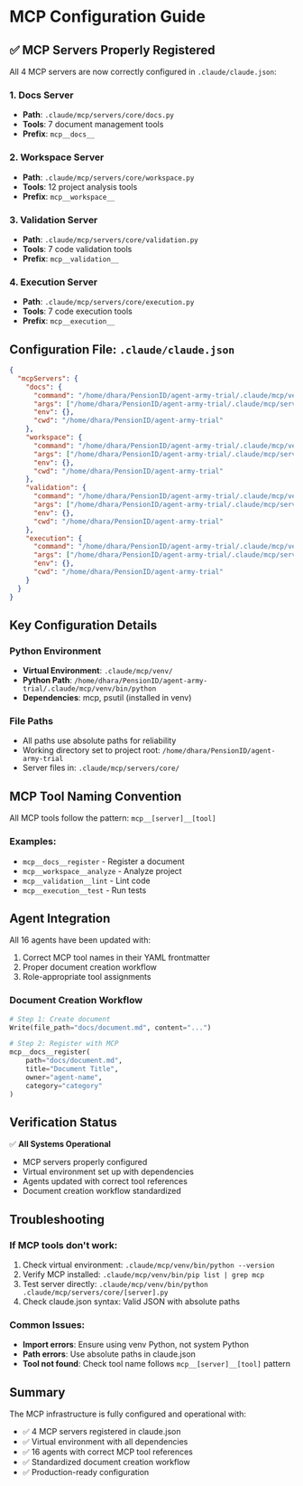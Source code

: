 # MCP Configuration Guide

## ✅ MCP Servers Properly Registered

All 4 MCP servers are now correctly configured in `.claude/claude.json`:

### 1. Docs Server
- **Path**: `.claude/mcp/servers/core/docs.py`
- **Tools**: 7 document management tools
- **Prefix**: `mcp__docs__`

### 2. Workspace Server  
- **Path**: `.claude/mcp/servers/core/workspace.py`
- **Tools**: 12 project analysis tools
- **Prefix**: `mcp__workspace__`

### 3. Validation Server
- **Path**: `.claude/mcp/servers/core/validation.py`
- **Tools**: 7 code validation tools  
- **Prefix**: `mcp__validation__`

### 4. Execution Server
- **Path**: `.claude/mcp/servers/core/execution.py`
- **Tools**: 7 code execution tools
- **Prefix**: `mcp__execution__`

## Configuration File: `.claude/claude.json`

```json
{
  "mcpServers": {
    "docs": {
      "command": "/home/dhara/PensionID/agent-army-trial/.claude/mcp/venv/bin/python",
      "args": ["/home/dhara/PensionID/agent-army-trial/.claude/mcp/servers/core/docs.py"],
      "env": {},
      "cwd": "/home/dhara/PensionID/agent-army-trial"
    },
    "workspace": {
      "command": "/home/dhara/PensionID/agent-army-trial/.claude/mcp/venv/bin/python",
      "args": ["/home/dhara/PensionID/agent-army-trial/.claude/mcp/servers/core/workspace.py"],
      "env": {},
      "cwd": "/home/dhara/PensionID/agent-army-trial"
    },
    "validation": {
      "command": "/home/dhara/PensionID/agent-army-trial/.claude/mcp/venv/bin/python",
      "args": ["/home/dhara/PensionID/agent-army-trial/.claude/mcp/servers/core/validation.py"],
      "env": {},
      "cwd": "/home/dhara/PensionID/agent-army-trial"
    },
    "execution": {
      "command": "/home/dhara/PensionID/agent-army-trial/.claude/mcp/venv/bin/python",
      "args": ["/home/dhara/PensionID/agent-army-trial/.claude/mcp/servers/core/execution.py"],
      "env": {},
      "cwd": "/home/dhara/PensionID/agent-army-trial"
    }
  }
}
```

## Key Configuration Details

### Python Environment
- **Virtual Environment**: `.claude/mcp/venv/`
- **Python Path**: `/home/dhara/PensionID/agent-army-trial/.claude/mcp/venv/bin/python`
- **Dependencies**: mcp, psutil (installed in venv)

### File Paths
- All paths use absolute paths for reliability
- Working directory set to project root: `/home/dhara/PensionID/agent-army-trial`
- Server files in: `.claude/mcp/servers/core/`

## MCP Tool Naming Convention

All MCP tools follow the pattern: `mcp__[server]__[tool]`

### Examples:
- `mcp__docs__register` - Register a document
- `mcp__workspace__analyze` - Analyze project
- `mcp__validation__lint` - Lint code
- `mcp__execution__test` - Run tests

## Agent Integration

All 16 agents have been updated with:
1. Correct MCP tool names in their YAML frontmatter
2. Proper document creation workflow
3. Role-appropriate tool assignments

### Document Creation Workflow
```python
# Step 1: Create document
Write(file_path="docs/document.md", content="...")

# Step 2: Register with MCP
mcp__docs__register(
    path="docs/document.md",
    title="Document Title",
    owner="agent-name",
    category="category"
)
```

## Verification Status

✅ **All Systems Operational**
- MCP servers properly configured
- Virtual environment set up with dependencies
- Agents updated with correct tool references
- Document creation workflow standardized

## Troubleshooting

### If MCP tools don't work:
1. Check virtual environment: `.claude/mcp/venv/bin/python --version`
2. Verify MCP installed: `.claude/mcp/venv/bin/pip list | grep mcp`
3. Test server directly: `.claude/mcp/venv/bin/python .claude/mcp/servers/core/[server].py`
4. Check claude.json syntax: Valid JSON with absolute paths

### Common Issues:
- **Import errors**: Ensure using venv Python, not system Python
- **Path errors**: Use absolute paths in claude.json
- **Tool not found**: Check tool name follows `mcp__[server]__[tool]` pattern

## Summary

The MCP infrastructure is fully configured and operational with:
- ✅ 4 MCP servers registered in claude.json
- ✅ Virtual environment with all dependencies
- ✅ 16 agents with correct MCP tool references
- ✅ Standardized document creation workflow
- ✅ Production-ready configuration